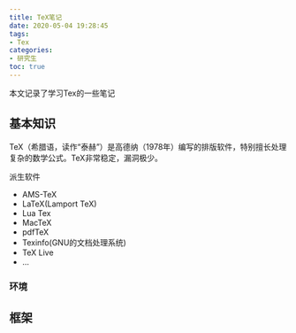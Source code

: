 ```yaml
---
title: TeX笔记
date: 2020-05-04 19:28:45
tags:
- Tex
categories:
- 研究生
toc: true
---
```

本文记录了学习Tex的一些笔记
<!-- more -->

## 基本知识

TeX（希腊语，读作“泰赫”）是高德纳（1978年）编写的排版软件，特别擅长处理复杂的数学公式。TeX非常稳定，漏洞极少。

派生软件
- AMS-TeX
- LaTeX(Lamport TeX)
- Lua Tex
- MacTeX
- pdfTeX
- Texinfo(GNU的文档处理系统)
- TeX Live
- ...

### 环境


## 框架